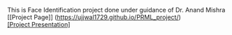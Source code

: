 This is Face Identification project done under guidance of Dr. Anand Mishra   
[[Project Page]] (https://ujjwal1729.github.io/PRML_project/)  
[[Project Presentation]](https://www.youtube.com/watch?v=9xiSBlcLEfE)  
